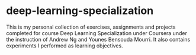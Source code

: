 # deep-learning-specialization
This is my personal collection of exercises, assignments and projects completed for course Deep Learning Specialization under Coursera under the instruction of Andrew Ng and Younes Bensouda Mourri. It also contains experiments I performed as learning objectives.

